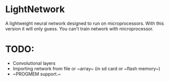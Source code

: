 # LightNetwork
A lightweight neural network designed to run on microprocessors.
With this version it will only guess. You can't train network with microprocessor.
# TODO:
- Convolutional layers
- Importing network from file or ~array~ (in sd card or ~flash memory~)
- ~PROGMEM support.~